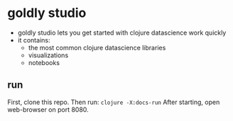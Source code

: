 # goldly studio

- goldly studio lets you get started with clojure datascience work quickly
- it contains:
  - the most common clojure datascience libraries
  - visualizations
  - notebooks


## run

First, clone this repo. Then run: `clojure -X:docs-run`
After starting, open web-browser on port 8080.




